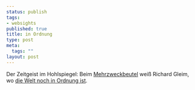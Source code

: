 ```yaml
--- 
status: publish
tags: 
- websights
published: true
title: in Ordnung
type: post
meta: 
  tags: ""
layout: post
---
```

Der Zeitgeist im Hohlspiegel: Beim <a href="http://www.mehrzweckbeutel.de">Mehrzweckbeutel</a> weiß Richard Gleim, wo <a href="http://www.mehrzweckbeutel.de/index.php?id=P3784">die Welt noch in Ordnung ist</a>.
